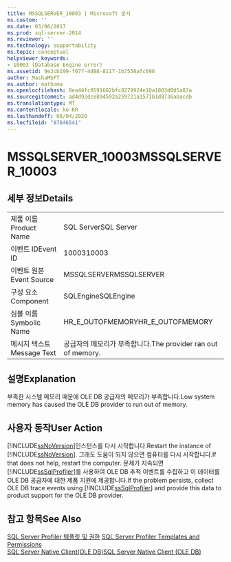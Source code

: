 ```yaml
---
title: MSSQLSERVER_10003 | Microsoft 문서
ms.custom: ''
ms.date: 03/06/2017
ms.prod: sql-server-2014
ms.reviewer: ''
ms.technology: supportability
ms.topic: conceptual
helpviewer_keywords:
- 10003 (Database Engine error)
ms.assetid: 9e2cb199-f077-4d88-8117-1b7550afc696
author: MashaMSFT
ms.author: mathoma
ms.openlocfilehash: 8ea44fc9591602bfc8279924e10a1803d0d5a87a
ms.sourcegitcommit: ad4d92dce894592a259721a1571b1d8736abacdb
ms.translationtype: MT
ms.contentlocale: ko-KR
ms.lasthandoff: 08/04/2020
ms.locfileid: "87646541"
---
```

# <a name="mssqlserver_10003"></a><span data-ttu-id="23617-102">MSSQLSERVER_10003</span><span class="sxs-lookup"><span data-stu-id="23617-102">MSSQLSERVER_10003</span></span>
    
## <a name="details"></a><span data-ttu-id="23617-103">세부 정보</span><span class="sxs-lookup"><span data-stu-id="23617-103">Details</span></span>  
  
|||  
|-|-|  
|<span data-ttu-id="23617-104">제품 이름</span><span class="sxs-lookup"><span data-stu-id="23617-104">Product Name</span></span>|<span data-ttu-id="23617-105">SQL Server</span><span class="sxs-lookup"><span data-stu-id="23617-105">SQL Server</span></span>|  
|<span data-ttu-id="23617-106">이벤트 ID</span><span class="sxs-lookup"><span data-stu-id="23617-106">Event ID</span></span>|<span data-ttu-id="23617-107">10003</span><span class="sxs-lookup"><span data-stu-id="23617-107">10003</span></span>|  
|<span data-ttu-id="23617-108">이벤트 원본</span><span class="sxs-lookup"><span data-stu-id="23617-108">Event Source</span></span>|<span data-ttu-id="23617-109">MSSQLSERVER</span><span class="sxs-lookup"><span data-stu-id="23617-109">MSSQLSERVER</span></span>|  
|<span data-ttu-id="23617-110">구성 요소</span><span class="sxs-lookup"><span data-stu-id="23617-110">Component</span></span>|<span data-ttu-id="23617-111">SQLEngine</span><span class="sxs-lookup"><span data-stu-id="23617-111">SQLEngine</span></span>|  
|<span data-ttu-id="23617-112">심볼 이름</span><span class="sxs-lookup"><span data-stu-id="23617-112">Symbolic Name</span></span>|<span data-ttu-id="23617-113">HR_E_OUTOFMEMORY</span><span class="sxs-lookup"><span data-stu-id="23617-113">HR_E_OUTOFMEMORY</span></span>|  
|<span data-ttu-id="23617-114">메시지 텍스트</span><span class="sxs-lookup"><span data-stu-id="23617-114">Message Text</span></span>|<span data-ttu-id="23617-115">공급자의 메모리가 부족합니다.</span><span class="sxs-lookup"><span data-stu-id="23617-115">The provider ran out of memory.</span></span>|  
  
## <a name="explanation"></a><span data-ttu-id="23617-116">설명</span><span class="sxs-lookup"><span data-stu-id="23617-116">Explanation</span></span>  
 <span data-ttu-id="23617-117">부족한 시스템 메모리 때문에 OLE DB 공급자의 메모리가 부족합니다.</span><span class="sxs-lookup"><span data-stu-id="23617-117">Low system memory has caused the OLE DB provider to run out of memory.</span></span>  
  
## <a name="user-action"></a><span data-ttu-id="23617-118">사용자 동작</span><span class="sxs-lookup"><span data-stu-id="23617-118">User Action</span></span>  
 <span data-ttu-id="23617-119">[!INCLUDE[ssNoVersion](../../includes/ssnoversion-md.md)]인스턴스를 다시 시작합니다.</span><span class="sxs-lookup"><span data-stu-id="23617-119">Restart the instance of [!INCLUDE[ssNoVersion](../../includes/ssnoversion-md.md)].</span></span> <span data-ttu-id="23617-120">그래도 도움이 되지 않으면 컴퓨터를 다시 시작합니다.</span><span class="sxs-lookup"><span data-stu-id="23617-120">If that does not help, restart the computer.</span></span> <span data-ttu-id="23617-121">문제가 지속되면 [!INCLUDE[ssSqlProfiler](../../includes/sssqlprofiler-md.md)]를 사용하여 OLE DB 추적 이벤트를 수집하고 이 데이터를 OLE DB 공급자에 대한 제품 지원에 제공합니다.</span><span class="sxs-lookup"><span data-stu-id="23617-121">If the problem persists, collect OLE DB trace events using [!INCLUDE[ssSqlProfiler](../../includes/sssqlprofiler-md.md)] and provide this data to product support for the OLE DB provider.</span></span>  
  
## <a name="see-also"></a><span data-ttu-id="23617-122">참고 항목</span><span class="sxs-lookup"><span data-stu-id="23617-122">See Also</span></span>  
 <span data-ttu-id="23617-123">[SQL Server Profiler 템플릿 및 권한](../../tools/sql-server-profiler/sql-server-profiler-templates-and-permissions.md) </span><span class="sxs-lookup"><span data-stu-id="23617-123">[SQL Server Profiler Templates and Permissions](../../tools/sql-server-profiler/sql-server-profiler-templates-and-permissions.md) </span></span>  
 [<span data-ttu-id="23617-124">SQL Server Native Client&#40;OLE DB&#41;</span><span class="sxs-lookup"><span data-stu-id="23617-124">SQL Server Native Client &#40;OLE DB&#41;</span></span>](../native-client/ole-db/sql-server-native-client-ole-db.md)  
  
  
